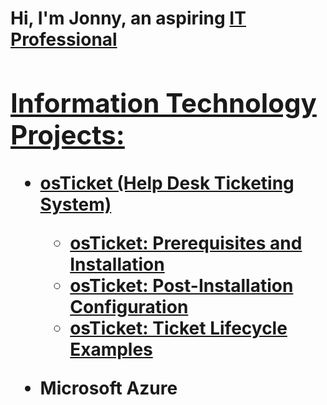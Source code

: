 <h1>Hi, I'm Jonny, an aspiring <a href="https://www.linkedin.com/in/jonathan-zazueta-5132aa285">IT Professional

<h2> Information Technology Projects:</h2>

- <b>osTicket (Help Desk Ticketing System)</b>
  - [osTicket: Prerequisites and Installation](https://github.com/jonnyzazueta/osticket-prereqs)
  - [osTicket: Post-Installation Configuration](https://github.com/jonnyzazueta/post-install-config)
  - [osTicket: Ticket Lifecycle Examples](https://github.com/jonnyzazueta/ticket-lifecycle)

- <b>Microsoft Azure</b>
